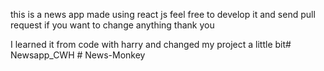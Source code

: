 this is a news app made using react js
feel free to develop it and send pull request if you want to change anything
 thank you 

 I learned it from code with harry and changed my project a little bit#   N e w s a p p _ C W H  
 #   N e w s - M o n k e y  
 